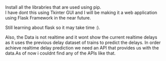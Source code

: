 Install all the librabries that are used using pip.
<br>
I have dont this using Tkinter GUI and I will be making it a web application using Flask Framework in the near future.

Still learning about flask so it may take time :).


Also, the Data is not realtime and it wont show the current realtime delays as it uses the previous delay dataset of trains to predict the delays.
In order achieve realtime delay prediction we need an API that provides us with the data.As of now i couldnt find any of the APIs like that.
